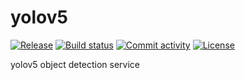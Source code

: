 # yolov5

[![Release](https://img.shields.io/github/v/release/./yolov5)](https://img.shields.io/github/v/release/./yolov5)
[![Build status](https://img.shields.io/github/actions/workflow/status/./yolov5/main.yml?branch=main)](https://github.com/./yolov5/actions/workflows/main.yml?query=branch%3Amain)
[![Commit activity](https://img.shields.io/github/commit-activity/m/./yolov5)](https://img.shields.io/github/commit-activity/m/./yolov5)
[![License](https://img.shields.io/github/license/./yolov5)](https://img.shields.io/github/license/./yolov5)

yolov5 object detection service